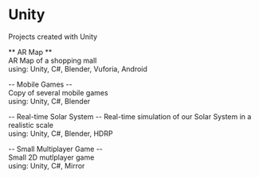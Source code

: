 # Unity
Projects created with Unity

** AR Map ** <br>
AR Map of a shopping mall <br>
using: Unity, C#, Blender, Vuforia, Android <br>

-- Mobile Games -- <br>
Copy of several mobile games <br>
using: Unity, C#, Blender <br>

-- Real-time Solar System --
Real-time simulation of our Solar System in a realistic scale <br>
using: Unity, C#, Blender, HDRP <br>

-- Small Multiplayer Game -- <br>
Small 2D mutlplayer game <br>
using: Unity, C#, Mirror <br>
